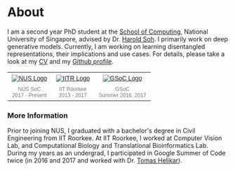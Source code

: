 # About

I am a second year PhD student at the [School of Computing](https://www.comp.nus.edu.sg/), National University of Singapore, advised by Dr. [Harold Soh](https://haroldsoh.com/). I primarily work on deep generative models. Currently, I am working on learning disentangled representations, their implications and use cases. For details, please take a look at my [CV]({{site.base}}/files/abdulfatir_cv.pdf) and my [Github profile](https://github.com/abdulfatir).

<style type="text/css">
.tg  {border-collapse:collapse;border-spacing:0;}
.tg td{font-family:Helvetica, Arial, sans-serif;font-size:12px;padding:5px 10px;overflow:hidden;word-break:normal;color:#777;text-align: center;}
.tg th{font-family:Helvetica, Arial, sans-serif;font-size:14px;font-weight:normal;padding:5px 10px;overflow:hidden;word-break:normal;}
.tg .tg-xldj{border-color:inherit;text-align:left}
</style>

<table>
  <tr class="tg">
    <th><a href="https://www.comp.nus.edu.sg/" target="_blank"><img style="width: auto; height: auto; max-height: 80px;" 
        src="{{site.base}}/images/logos/nus.jpg" alt="NUS Logo"/></a></th>
    <th><a href="https://www.iitr.ac.in/" target="_blank"><img style="width: auto; height: auto; max-height: 80px;" 
        src="{{site.base}}/images/logos/iitr.jpg" alt="IITR Logo"/></a></th>
    <th><a href="https://summerofcode.withgoogle.com/" target="_blank"><img style="width: auto; height: auto; max-height: 80px;" 
        src="{{site.base}}/images/logos/gsoc.png" alt="GSoC Logo"/></a></th>
  </tr>
  <tr class="tg">
    <td>NUS SoC<br/>2017 - Present</td>
    <td>IIT Roorkee<br/>2013 - 2017</td>
    <td>GSoC<br/>Summer 2016, 2017</td>
  </tr>
</table>

### More Information

Prior to joining NUS, I graduated with a bachelor's degree in Civil Engineering from IIT Roorkee. At IIT Roorkee, I worked at Computer Vision Lab, and Computational Biology and Translational Bioinformatics Lab. During my years as an undergrad, I participated in Google Summer of Code twice (in 2016 and 2017 and worked with Dr. [Tomas Helikar](http://helikarlab.org/)).